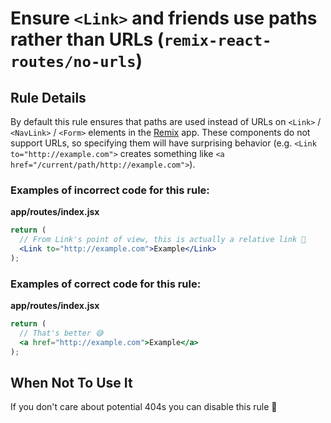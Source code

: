 # Ensure `<Link>` and friends use paths rather than URLs (`remix-react-routes/no-urls`)

## Rule Details

By default this rule ensures that paths are used instead of URLs on `<Link>` / `<NavLink>` / `<Form>` elements in the [Remix](https://remix.run) app. These components do not support URLs, so specifying them will have surprising behavior (e.g. `<Link to="http://example.com">` creates something like `<a href="/current/path/http://example.com">`).

### Examples of incorrect code for this rule:

**app/routes/index.jsx**

```jsx
return (
  // From Link's point of view, this is actually a relative link 😬
  <Link to="http://example.com">Example</Link>
);
```

### Examples of correct code for this rule:

**app/routes/index.jsx**

```jsx
return (
  // That's better 😅
  <a href="http://example.com">Example</a>
);
```

## When Not To Use It

If you don't care about potential 404s you can disable this rule 🫠
